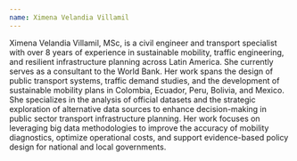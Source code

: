 ```yaml
---
name: Ximena Velandia Villamil
---
```

Ximena Velandia Villamil, MSc, is a civil engineer and transport specialist with over 8 years of experience in sustainable mobility, traffic engineering, and resilient infrastructure planning across Latin America. She currently serves as a consultant to the World Bank. Her work spans the design of public transport systems, traffic demand studies, and the development of sustainable mobility plans in Colombia, Ecuador, Peru, Bolivia, and Mexico. She specializes in the analysis of official datasets and the strategic exploration of alternative data sources to enhance decision-making in public sector transport infrastructure planning. Her work focuses on leveraging big data methodologies to improve the accuracy of mobility diagnostics, optimize operational costs, and support evidence-based policy design for national and local governments.